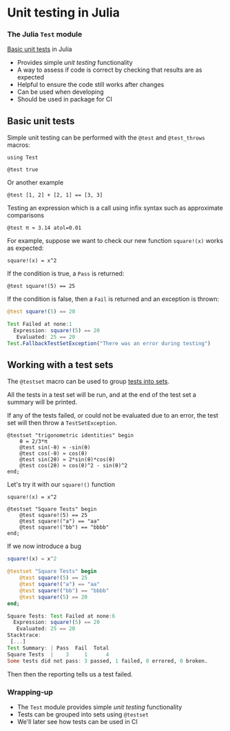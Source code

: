 <!--This file was generated, do not modify it.-->
# Unit testing in Julia

### The Julia `Test` module

[Basic unit tests](https://docs.julialang.org/en/v1/stdlib/Test/#Basic-Unit-Tests) in Julia
- Provides simple _unit testing_ functionality
- A way to assess if code is correct by checking that results are as expected
- Helpful to ensure the code still works after changes
- Can be used when developing
- Should be used in package for CI

## Basic unit tests

Simple unit testing can be performed with the `@test` and `@test_throws` macros:

```julia:ex1
using Test

@test true
```

Or another example

```julia:ex2
@test [1, 2] + [2, 1] == [3, 3]
```

Testing an expression which is a call using infix syntax such as approximate comparisons

```julia:ex3
@test π ≈ 3.14 atol=0.01
```

For example, suppose we want to check our new function `square!(x)` works as expected:

```julia:ex4
square!(x) = x^2
```

If the condition is true, a `Pass` is returned:

```julia:ex5
@test square!(5) == 25
```

If the condition is false, then a `Fail` is returned and an exception is thrown:
```julia
@test square!(5) == 20
```
```julia
Test Failed at none:1
  Expression: square!(5) == 20
   Evaluated: 25 == 20
Test.FallbackTestSetException("There was an error during testing")
```

## Working with a test sets

The `@testset` macro can be used to group [tests into sets](https://docs.julialang.org/en/v1/stdlib/Test/#Working-with-Test-Sets).

All the tests in a test set will be run, and at the end of the test set a summary will be printed.

If any of the tests failed, or could not be evaluated due to an error, the test set will then throw a `TestSetException`.

```julia:ex6
@testset "trigonometric identities" begin
    θ = 2/3*π
    @test sin(-θ) ≈ -sin(θ)
    @test cos(-θ) ≈ cos(θ)
    @test sin(2θ) ≈ 2*sin(θ)*cos(θ)
    @test cos(2θ) ≈ cos(θ)^2 - sin(θ)^2
end;
```

Let's try it with our `square!()` function

```julia:ex7
square!(x) = x^2

@testset "Square Tests" begin
    @test square!(5) == 25
    @test square!("a") == "aa"
    @test square!("bb") == "bbbb"
end;
```

If we now introduce a bug
```julia
square!(x) = x^2

@testset "Square Tests" begin
    @test square!(5) == 25
    @test square!("a") == "aa"
    @test square!("bb") == "bbbb"
    @test square!(5) == 20
end;
```
```julia
Square Tests: Test Failed at none:6
  Expression: square!(5) == 20
   Evaluated: 25 == 20
Stacktrace:
 [...]
Test Summary: | Pass  Fail  Total
Square Tests  |    3     1      4
Some tests did not pass: 3 passed, 1 failed, 0 errored, 0 broken.
```

Then then the reporting tells us a test failed.

### Wrapping-up

- The `Test` module provides simple _unit testing_ functionality
- Tests can be grouped into sets using `@testset`
- We'll later see how tests can be used in CI

